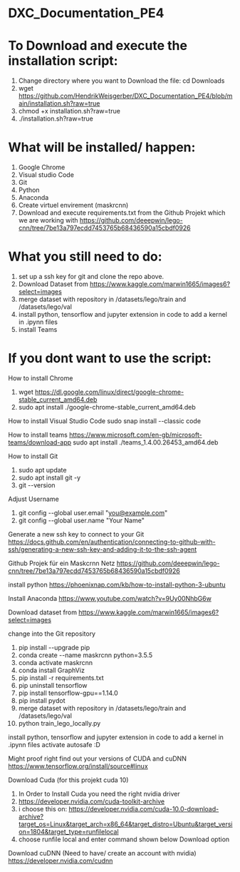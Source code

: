 # DXC_Documentation_PE4

# To Download and execute the installation script: 
1. Change directory where you want to Download the file: cd Downloads
2. wget https://github.com/HendrikWeisgerber/DXC_Documentation_PE4/blob/main/installation.sh?raw=true
3. chmod +x installation.sh\?raw\=true 
4. ./installation.sh\?raw\=true 

# What will be installed/ happen:
1. Google Chrome
2. Visual studio Code
3. Git
4. Python
5. Anaconda
6. Create virtuel envirement (maskrcnn)
7. Download and execute requirements.txt from the Github Projekt which we are working with https://github.com/deeepwin/lego-cnn/tree/7be13a797ecdd7453765b68436590a15cbdf0926

# What you still need to do:
1. set up a ssh key for git and clone the repo above. 
2. Download Dataset from https://www.kaggle.com/marwin1665/images6?select=images
3. merge dataset with repository in /datasets/lego/train and /datasets/lego/val
4. install python, tensorflow and jupyter extension in code to add a kernel in .ipynn files
5. install Teams


# If you dont want to use the script:

How to install Chrome 
1. wget https://dl.google.com/linux/direct/google-chrome-stable_current_amd64.deb
2. sudo apt install ./google-chrome-stable_current_amd64.deb

How to install Visual Studio Code
sudo snap install --classic code

How to install teams 
https://www.microsoft.com/en-gb/microsoft-teams/download-app
sudo apt install ./teams_1.4.00.26453_amd64.deb


How to install Git
1. sudo apt update
2. sudo apt install git -y
3. git --version

Adjust Username 
1. git config --global user.email "you@example.com"
2. git config --global user.name "Your Name"

Generate a new ssh key to connect to your Git
https://docs.github.com/en/authentication/connecting-to-github-with-ssh/generating-a-new-ssh-key-and-adding-it-to-the-ssh-agent


Github Projek für ein Maskcrnn Netz
https://github.com/deeepwin/lego-cnn/tree/7be13a797ecdd7453765b68436590a15cbdf0926

install python 
https://phoenixnap.com/kb/how-to-install-python-3-ubuntu

Install Anaconda 
https://www.youtube.com/watch?v=9Uy00NhbG6w

Download dataset from
https://www.kaggle.com/marwin1665/images6?select=images

change into the Git repository 
1. pip install --upgrade pip
2. conda create --name maskrcnn python=3.5.5 
3. conda activate maskrcnn 
4. conda install GraphViz
5. pip install -r requirements.txt
6. pip uninstall tensorflow
7. pip install tensorflow-gpu==1.14.0
8. pip install pydot
9. merge dataset with repository in /datasets/lego/train and /datasets/lego/val
10. python train_lego_locally.py

install python, tensorflow and jupyter extension in code to add a kernel in .ipynn files
activate autosafe :D






Might proof right
find out your versions of CUDA and cuDNN
https://www.tensorflow.org/install/source#linux

Download Cuda (for this projekt cuda 10)
1. In Order to Install Cuda you need the right nvidia driver 
1. https://developer.nvidia.com/cuda-toolkit-archive
2. i choose this on: https://developer.nvidia.com/cuda-10.0-download-archive?target_os=Linux&target_arch=x86_64&target_distro=Ubuntu&target_version=1804&target_type=runfilelocal
3. choose runfile local and enter command shown below Download option 

	



Download cuDNN (Need to have/ create an account with nvidia)
https://developer.nvidia.com/cudnn 



